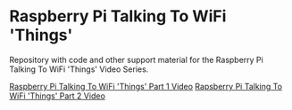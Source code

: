 # Raspberry Pi Talking To WiFi 'Things'

Repository with code and other support material for the Raspberry Pi Talking To WiFi 'Things' Video Series.

[Raspberry Pi Talking To WiFi 'Things' Part 1 Video](https://www.youtube.com/watch?v=lP8vZlD7NRo)
[Rapsberry Pi Talking To WiFi 'Things' Part 2 Video](https://www.youtube.com/watch?v=tR_oiOqHF30)
